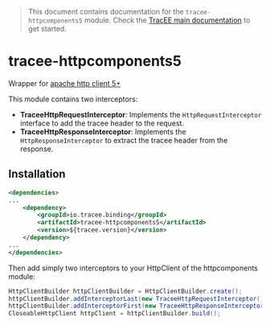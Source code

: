 > This document contains documentation for the `tracee-httpcomponents5` module.  Check the [TracEE main documentation](/README.md) to get started.

# tracee-httpcomponents5

Wrapper for [apache http client 5+](https://hc.apache.org/httpcomponents-client-5.0.x/)

This module contains two interceptors:
* __TraceeHttpRequestInterceptor__: Implements the `HttpRequestInterceptor` interface to add the tracee header to the request.
* __TraceeHttpResponseInterceptor__: Implements the `HttpResponseInterceptor` to extract the tracee header from the response.

## Installation

```xml
<dependencies>
...
    <dependency>
        <groupId>io.tracee.binding</groupId>
   		<artifactId>tracee-httpcomponents5</artifactId>
        <version>${tracee.version}</version>
    </dependency>
...
</dependencies>
```

Then add simply two interceptors to your HttpClient of the httpcomponents module:

```java
HttpClientBuilder httpClientBuilder = HttpClientBuilder.create();
httpClientBuilder.addInterceptorLast(new TraceeHttpRequestInterceptor());
httpClientBuilder.addInterceptorFirst(new TraceeHttpResponseInterceptor());
CloseableHttpClient httpClient = httpClientBuilder.build();
```
